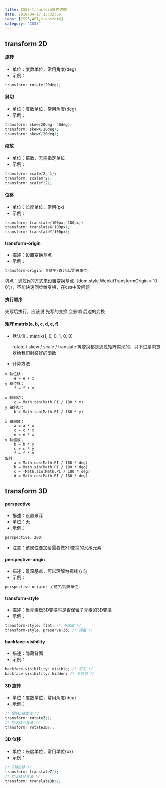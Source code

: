 ```yaml
---
title: CSS3-transform属性详解
date: 2018-04-17 15:32:56
tags: [CSS3,API,transform]
category: "CSS3"
---
```

## transform 2D

#### 旋转
* 单位：度数单位，常用角度(deg)
* 示例：
```css
transform: rotate(20deg);
```

#### 斜切
* 单位：度数单位，常用角度(deg)
* 示例：
```css
transform: skew(20deg, 40deg);
transform: skewX(20deg);
transform: skewY(20deg);
```

#### 缩放
* 单位：倍数，无需指定单位
* 示例：
```css
transform: scale(2, 1);
transform: scaleX(2);
transform: scaleY(2);
```

#### 位移
* 单位：长度单位，常用(px)
* 示例：
```css
transform: translate(100px, 100px);
transform: translateX(100px);
transform: translateY(100px);
```

#### transform-origin
* 描述：设置变换基点
* 示例：
```css
transform-origin: 关键字/百分比/距离单位;
```

<p class="tip">坑点：通过js的方式来设置变换基点（dom.style.WebkitTransformOrigin = '0 0';），不能快速同步给变换，在css中没问题</p>

#### 执行顺序

先写后执行，应该说 先写的变换 会影响 后边的变换

#### 矩阵 matrix(a, b, c, d, e, f)
* 默认值：matrix(1, 0, 0, 1, 0, 0)

    rotate / skew / scale / translate 等变换都是通过矩阵实现的，只不过是浏览器给我们封装好的函数

* 计算方法
```
x 轴位移：
    e = e + x
y 轴位移：
    f = f + y

x 轴斜切：
    c = Math.tan(Math.PI / 180 * x)
y 轴斜切：
    b = Math.tan(Math.PI / 180 * y)

x 轴缩放：
    a = a * x
    c = c * x
    e = e * x
y 轴缩放：
    b = b * y
    c = c * y
    f = f * y
旋转
    a = Math.cos(Math.PI / 180 * deg)
    b = Math.sin(Math.PI / 180 * deg)
    c = -Math.sin(Math.PI / 180 * deg)
    d = Math.cos(Math.PI / 180 * deg)
```

## transform 3D

#### perspective
* 描述：设置景深
* 单位：无
* 示例：
```css
perspective: 200;
```
* 注意：该属性要加给需要做3D变换的父级元素

#### perspective-origin
* 描述：景深基点，可以理解为视线方向
* 示例：
```css
perspective-origin: 关键字/距离单位;
```

#### transform-style
* 描述：当元素做3D变换时是否保留子元素的3D变换
* 示例：
```css
transform-style: flat; /* 不保留 */
transform-style: preserve-3d; /* 保留 */
```

#### backface-visibility
* 描述：隐藏背面
* 示例：
```css
backface-visibility: visible; /* 可见 */
backface-visibility: hidden; /* 不可见 */
```

#### 3D 旋转
* 单位：度数单位，常用角度(deg)
* 示例：
```css
/* 围绕Z轴旋转 */
transform: rotateZ();
/* XYZ结合写法 */
transform: rotate3D();
```

#### 3D 位移
* 单位：长度单位，常用单位(px)
* 示例：
```css
/* Z轴位移 */
transform: translateZ();
/* XYZ结合写法 */
transform: translate3D();
```
